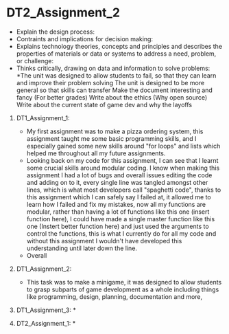 # DT2_Assignment_2
   * Explain the design process:
   * Contraints and implications for decision making:
   * Explains technology theories, concepts and principles and describes the properties of materials or data or systems to address a need, problem, or challenge:
   * Thinks critically, drawing on data and information to solve problems:
*The unit was designed to allow students to fail, so that they can learn and improve their problem solving
The unit is designed to be more general so that skills can transfer
Make the document interesting and fancy (For better grades)
Write about the ethics (Why open source)
Write about the current state of game dev and why the layoffs
1. DT1_Assignment_1:
   * My first assignment was to make a pizza ordering system, this assignment taught me some basic programming skills, and I especially gained some new skills around "for loops" and lists which helped me throughout all my future assignments.
   * Looking back on my code for this assignment, I can see that I learnt some crucial skills around modular coding. I know when making this assignment I had a lot of bugs and overall issues editing the code and adding on to it, every single line was tangled amongst other lines, which is what most developers call "spaghetti code", thanks to this assignment which I can safely say I failed at, it allowed me to learn how I failed and fix my mistakes, now all my functions are modular, rather than having a lot of functions like this one (insert function here), I could have made a single master function like this one (Instert better function here) and just used the arguments to control the functions, this is what I currently do for all my code and without this assignment I wouldn't have developed this understanding until later down the line.
   * Overall 
   
3. DT1_Assignment_2:
   * This task was to make a minigame, it was designed to allow students to grasp subparts of game development as a whole including things like programming, design, planning, documentation and more, 
   
5. DT1_Assignment_3:
   * 
   
7. DT2_Assignment_1:
   * 
